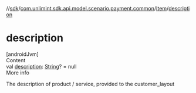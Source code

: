 //[sdk](../../../index.md)/[com.unlimint.sdk.api.model.scenario.payment.common](../index.md)/[Item](index.md)/[description](description.md)



# description  
[androidJvm]  
Content  
val [description](description.md): [String](https://kotlinlang.org/api/latest/jvm/stdlib/kotlin/-string/index.html)? = null  
More info  


The description of product / service, provided to the customer_layout

  



